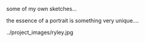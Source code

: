 some of my own sketches...

the essence of a portrait is something very unique....

../project_images/ryley.jpg